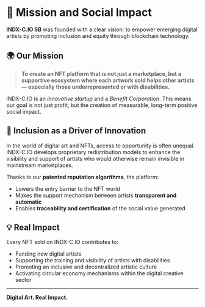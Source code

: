 # 🎯 Mission and Social Impact

**INDX-C.IO SB** was founded with a clear vision: to empower emerging digital artists by promoting inclusion and equity through blockchain technology.

## 🌍 Our Mission

> **To create an NFT platform that is not just a marketplace, but a supportive ecosystem where each artwork sold helps other artists — especially those underrepresented or with disabilities.**

INDX-C.IO is an *innovative startup* and a *Benefit Corporation*. This means our goal is not just profit, but the creation of measurable, long-term positive social impact.

## 🤝 Inclusion as a Driver of Innovation

In the world of digital art and NFTs, access to opportunity is often unequal. INDX-C.IO develops proprietary redistribution models to enhance the visibility and support of artists who would otherwise remain invisible in mainstream marketplaces.

Thanks to our **patented reputation algorithms**, the platform:

- Lowers the entry barrier to the NFT world  
- Makes the support mechanism between artists **transparent and automatic**  
- Enables **traceability and certification** of the social value generated  

## 💡 Real Impact

Every NFT sold on INDX-C.IO contributes to:

- Funding new digital artists  
- Supporting the training and visibility of artists with disabilities  
- Promoting an inclusive and decentralized artistic culture  
- Activating circular economy mechanisms within the digital creative sector  

---

**Digital Art. Real Impact.**
